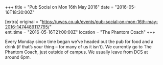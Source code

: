 +++
title = "Pub Social on Mon 16th May 2016"
date = "2016-05-16T18:30:00Z"

[extra]
original = "https://uwcs.co.uk/events/pub-social-on-mon-16th-may-2016-1474489117795/"    
ent_time = "2016-05-16T21:00:00Z"
location = "The Phantom Coach"
+++

Every Monday since time began we’ve headed out the pub for food and a drink (if that’s your thing – for many of us it isn’t). We currently go to The Phantom Coach, just outside of campus. We usually leave from DCS at around 6pm.

